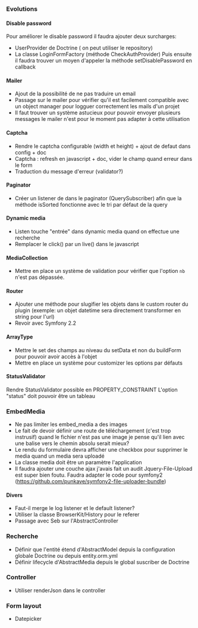 ### Evolutions ###

#### Disable password

Pour améliorer le disable password il faudra ajouter deux surcharges:
- UserProvider de Doctrine ( on peut utiliser le repository)
- La classe LoginFormFactory (méthode CheckAuthProvider) 
Puis ensuite il faudra trouver un moyen d'appeler la méthode setDisablePassword en callback

#### Mailer ####

- Ajout de la possibilité de ne pas traduire un email
- Passage sur le mailer pour vérifier qu'il est facilement compatible avec un object manager pour logguer correctement les mails d'un projet
- Il faut trouver un système astucieux pour pouvoir envoyer plusieurs messages le mailer n'est pour le moment pas adapter à cette utilisation

#### Captcha ####

- Rendre le captcha configurable (width et height) + ajout de defaut dans config + doc
- Captcha : refresh en javascript + doc, vider le champ quand erreur dans le form
- Traduction du message d'erreur (validator?)

#### Paginator ####

- Créer un listener de dans le paginator (QuerySubscriber) afin que la méthode isSorted fonctionne avec le tri par défaut de la query

#### Dynamic media ####

- Listen touche "entrée" dans dynamic media quand on effectue une recherche
- Remplacer le click() par un live() dans le javascript

#### MediaCollection ####

- Mettre en place un système de validation pour vérifier que l'option `nb` n'est pas dépassée.

#### Router ####

- Ajouter une méthode pour slugifier les objets dans le custom router du plugin (exemple: un objet datetime sera directement transformer en string pour l'url)
- Revoir avec Symfony 2.2

#### ArrayType ####

- Mettre le set des champs au niveau du setData et non du buildForm pour pouvoir avoir accès à l'objet
- Mettre en place un système pour customizer les options par défauts

#### StatusValidator ####

Rendre StatusValidator possible en PROPERTY_CONSTRAINT
L'option "status" doit pouvoir être un tableau

### EmbedMedia ###

- Ne pas limiter les embed_media a des images
- Le fait de devoir définir une route de téléchargement (c'est trop instrusif) quand le fichier n'est pas une image je pense qu'il lien avec une balise vers le chemin absolu serait mieux?
- Le rendu du formulaire devra afficher une checkbox pour supprimer le media quand un media sera uploadé
- La classe media doit être un paramètre l'application
- Il faudra ajouter une couche ajax j'avais fait un audit Jquery-File-Upload est super bien foutu. Faudra adapter le code pour symfony2 (https://github.com/punkave/symfony2-file-uploader-bundle)

#### Divers ####

- Faut-il merge le log listener et le default listener?
- Utiliser la classe BrowserKit/History pour le referer
- Passage avec Seb sur l'AbstractController

### Recherche ###

- Définir que l'entité étend d'AbstractModel depuis la configuration globale Doctrine ou depuis entity.orm.yml
- Définir lifecycle d'AbstractMedia depuis le global suscriber de Doctrine

### Controller ###
- Utiliser renderJson dans le controller

### Form layout ###

- Datepicker
